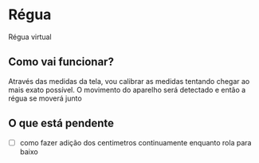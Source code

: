 # Régua
Régua virtual


## Como vai funcionar?
Através das medidas da tela, vou calibrar as medidas tentando chegar ao mais exato possível.
O movimento do aparelho será detectado e então a régua se moverá junto


## O que está pendente
- [ ] como fazer adição dos centimetros continuamente enquanto rola para baixo